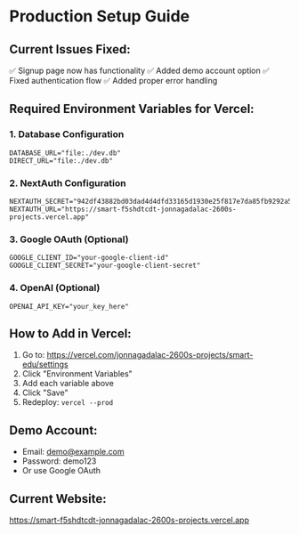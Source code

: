# Production Setup Guide

## Current Issues Fixed:
✅ Signup page now has functionality
✅ Added demo account option
✅ Fixed authentication flow
✅ Added proper error handling

## Required Environment Variables for Vercel:

### 1. Database Configuration
```
DATABASE_URL="file:./dev.db"
DIRECT_URL="file:./dev.db"
```

### 2. NextAuth Configuration
```
NEXTAUTH_SECRET="942df43882bd03dad4d4dfd33165d1930e25f817e7da85fb9292a505b515a622"
NEXTAUTH_URL="https://smart-f5shdtcdt-jonnagadalac-2600s-projects.vercel.app"
```

### 3. Google OAuth (Optional)
```
GOOGLE_CLIENT_ID="your-google-client-id"
GOOGLE_CLIENT_SECRET="your-google-client-secret"
```

### 4. OpenAI (Optional)
```
OPENAI_API_KEY="your_key_here"
```

## How to Add in Vercel:

1. Go to: https://vercel.com/jonnagadalac-2600s-projects/smart-edu/settings
2. Click "Environment Variables"
3. Add each variable above
4. Click "Save"
5. Redeploy: `vercel --prod`

## Demo Account:
- Email: demo@example.com
- Password: demo123
- Or use Google OAuth

## Current Website:
https://smart-f5shdtcdt-jonnagadalac-2600s-projects.vercel.app
